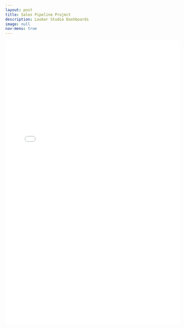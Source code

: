 ```yaml
---
layout: post
title: Sales Pipeline Project
description: Looker Studio Dashboards
image: null
nav-menu: true
---
```


<html lang="en">
<head>
    <meta charset="UTF-8">
    <meta name="viewport" content="width=device-width, initial-scale=1.0">
</head>
<body>
    <embed src="assets/pdfs/Portfolio_Sales_Pipeline.pdf" type="application/pdf" width="110%" height="900px">
</body>
</html>
